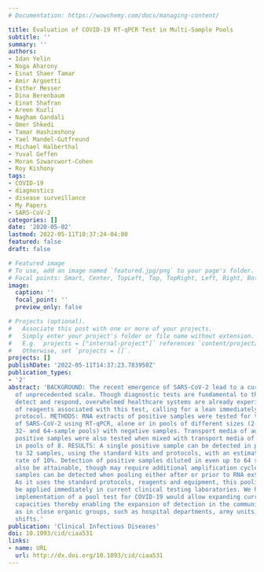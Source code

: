 ```yaml
---
# Documentation: https://wowchemy.com/docs/managing-content/

title: Evaluation of COVID-19 RT-qPCR Test in Multi-Sample Pools
subtitle: ''
summary: ''
authors:
- Idan Yelin
- Noga Aharony
- Einat Shaer Tamar
- Amir Argoetti
- Esther Messer
- Dina Berenbaum
- Einat Shafran
- Areen Kuzli
- Nagham Gandali
- Omer Shkedi
- Tamar Hashimshony
- Yael Mandel-Gutfreund
- Michael Halberthal
- Yuval Geffen
- Moran Szwarcwort-Cohen
- Roy Kishony
tags:
- COVID-19
- diagnostics
- disease surveillance
- My Papers
- SARS-CoV-2
categories: []
date: '2020-05-02'
lastmod: 2022-05-11T10:37:24-04:00
featured: false
draft: false

# Featured image
# To use, add an image named `featured.jpg/png` to your page's folder.
# Focal points: Smart, Center, TopLeft, Top, TopRight, Left, Right, BottomLeft, Bottom, BottomRight.
image:
  caption: ''
  focal_point: ''
  preview_only: false

# Projects (optional).
#   Associate this post with one or more of your projects.
#   Simply enter your project's folder or file name without extension.
#   E.g. `projects = ["internal-project"]` references `content/project/deep-learning/index.md`.
#   Otherwise, set `projects = []`.
projects: []
publishDate: '2022-05-11T14:37:23.783950Z'
publication_types:
- '2'
abstract: 'BACKGROUND: The recent emergence of SARS-CoV-2 lead to a current pandemic
  of unprecedented scale. Though diagnostic tests are fundamental to the ability to
  detect and respond, overwhelmed healthcare systems are already experiencing shortages
  of reagents associated with this test, calling for a lean immediately-applicable
  protocol. METHODS: RNA extracts of positive samples were tested for the presence
  of SARS-CoV-2 using RT-qPCR, alone or in pools of different sizes (2-, 4-, 8- ,16-,
  32- and 64-sample pools) with negative samples. Transport media of additional 3
  positive samples were also tested when mixed with transport media of negative samples
  in pools of 8. RESULTS: A single positive sample can be detected in pools of up
  to 32 samples, using the standard kits and protocols, with an estimated false negative
  rate of 10%. Detection of positive samples diluted in even up to 64 samples may
  also be attainable, though may require additional amplification cycles. Single positive
  samples can be detected when pooling either after or prior to RNA extraction. CONCLUSIONS:
  As it uses the standard protocols, reagents and equipment, this pooling method can
  be applied immediately in current clinical testing laboratories. We hope that such
  implementation of a pool test for COVID-19 would allow expanding current screening
  capacities thereby enabling the expansion of detection in the community, as well
  as in close organic groups, such as hospital departments, army units, or factory
  shifts.'
publication: 'Clinical Infectious Diseases'
doi: 10.1093/cid/ciaa531
links:
- name: URL
  url: http://dx.doi.org/10.1093/cid/ciaa531
---
```

